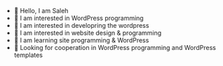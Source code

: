 - 👋 Hello, I am Saleh
- 👀 I am interested in WordPress programming
- 👀 I am interested in developring the wordpress
- 👀 I am interested in website design & programming
- 🌱 I am learning site programming & WordPress
- 💞️ Looking for cooperation in WordPress programming and WordPress templates

<!---
mspsitedeveloper/mspsitedeveloper is a ✨ special ✨ repository because its `README.md` (this file) appears on your GitHub profile.
You can click the Preview link to take a look at your changes.
--->
